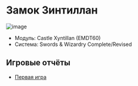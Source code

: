 # Замок Зинтиллан

![image](https://github.com/8kto/ttrpg-recaps/assets/18572703/e353571c-e206-4ed3-872c-93a175f7d5ae)


- Модуль: Castle Xyntillan (EMDT60)
- Система: Swords & Wizardry Complete/Revised


## Игровые отчёты

- [Первая игра](./2024-06-02-xyntillan-1.md)

